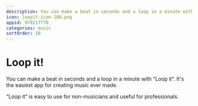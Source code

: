 ```yaml
---
description: You can make a beat in seconds and a loop in a minute with “Loop it”.
icon: loopit-icon-180.png
appid: 979117778
categories: music
sortOrder: 10
---
```

# Loop it!

You can make a beat in seconds and a loop in a minute with “Loop it”. It's the easiest app for creating music ever made.

“Loop it” is easy to use for non-musicians and useful for professionals.

